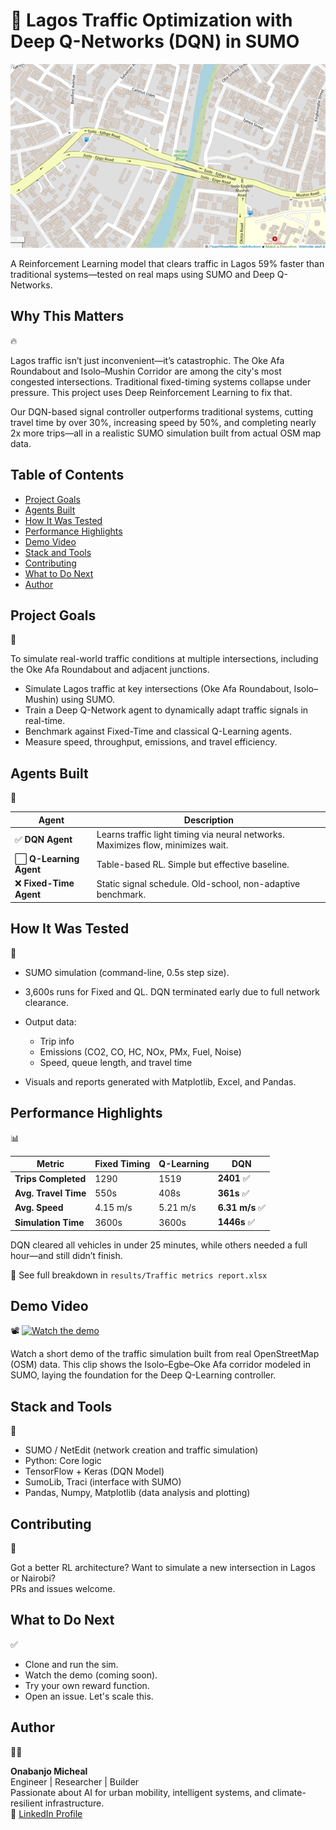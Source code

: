 # 🚦 Lagos Traffic Optimization with Deep Q-Networks (DQN) in SUMO

![Isolo-Egbe Map](https://raw.githubusercontent.com/Onabanjomicheal/Adaptive-Traffic-Signal-DQN/main/isolo_egbe.png)

A Reinforcement Learning model that clears traffic in Lagos 59% faster than traditional systems—tested on real maps using SUMO and Deep Q-Networks.

## Why This Matters  
🔥

Lagos traffic isn’t just inconvenient—it’s catastrophic. The Oke Afa Roundabout and Isolo–Mushin Corridor are among the city's most congested intersections. Traditional fixed-timing systems collapse under pressure. This project uses Deep Reinforcement Learning to fix that.

Our DQN-based signal controller outperforms traditional systems, cutting travel time by over 30%, increasing speed by 50%, and completing nearly 2x more trips—all in a realistic SUMO simulation built from actual OSM map data.

## Table of Contents

- [Project Goals](#project-goals)
- [Agents Built](#agents-built)
- [How It Was Tested](#how-it-was-tested)
- [Performance Highlights](#performance-highlights)
- [Demo Video](#demo-video)
- [Stack and Tools](#stack-and-tools)
- [Contributing](#contributing)
- [What to Do Next](#what-to-do-next)
- [Author](#author)

## Project Goals  
🎯

To simulate real-world traffic conditions at multiple intersections, including the Oke Afa Roundabout and adjacent junctions.

- Simulate Lagos traffic at key intersections (Oke Afa Roundabout, Isolo–Mushin) using SUMO.
- Train a Deep Q-Network agent to dynamically adapt traffic signals in real-time.
- Benchmark against Fixed-Time and classical Q-Learning agents.
- Measure speed, throughput, emissions, and travel efficiency.

## Agents Built  
🧠

| Agent                  | Description                                                                      |
| ---------------------- | -------------------------------------------------------------------------------- |
| ✅ **DQN Agent**        | Learns traffic light timing via neural networks. Maximizes flow, minimizes wait. |
| ⬜ **Q-Learning Agent** | Table-based RL. Simple but effective baseline.                                   |
| ❌ **Fixed-Time Agent** | Static signal schedule. Old-school, non-adaptive benchmark.                      |

## How It Was Tested  
🧪

- SUMO simulation (command-line, 0.5s step size).
- 3,600s runs for Fixed and QL. DQN terminated early due to full network clearance.
- Output data:

  - Trip info  
  - Emissions (CO2, CO, HC, NOx, PMx, Fuel, Noise)  
  - Speed, queue length, and travel time

- Visuals and reports generated with Matplotlib, Excel, and Pandas.

## Performance Highlights  
📊

| Metric               | Fixed Timing | Q-Learning | DQN            |
| -------------------- | ------------ | ---------- | -------------- |
| **Trips Completed**  | 1290         | 1519       | **2401** ✅     |
| **Avg. Travel Time** | 550s         | 408s       | **361s** ✅     |
| **Avg. Speed**       | 4.15 m/s     | 5.21 m/s   | **6.31 m/s** ✅ |
| **Simulation Time**  | 3600s        | 3600s      | **1446s** ✅    |

DQN cleared all vehicles in under 25 minutes, while others needed a full hour—and still didn’t finish.

📁 See full breakdown in `results/Traffic metrics report.xlsx`

## Demo Video  
📽️
[![Watch the demo](https://img.youtube.com/vi/PvEnpbbN28A/0.jpg)](https://www.youtube.com/watch?v=PvEnpbbN28A)

Watch a short demo of the traffic simulation built from real OpenStreetMap (OSM) data. This clip shows the Isolo–Egbe–Oke Afa corridor modeled in SUMO, laying the foundation for the Deep Q-Learning controller.
 

## Stack and Tools  
🧰

- SUMO / NetEdit (network creation and traffic simulation)
- Python: Core logic
- TensorFlow + Keras (DQN Model)
- SumoLib, Traci (interface with SUMO)
- Pandas, Numpy, Matplotlib (data analysis and plotting)

## Contributing  
🤝

Got a better RL architecture? Want to simulate a new intersection in Lagos or Nairobi?  
PRs and issues welcome.

## What to Do Next  
✅

- Clone and run the sim.
- Watch the demo (coming soon).
- Try your own reward function.
- Open an issue. Let's scale this.

## Author  
👨‍💻

**Onabanjo Micheal**  
Engineer | Researcher | Builder  
Passionate about AI for urban mobility, intelligent systems, and climate-resilient infrastructure.  
🔗 [LinkedIn Profile](https://www.linkedin.com/in/micheal-onabanjo/)
